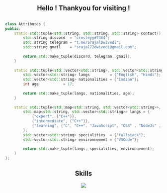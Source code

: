 <h2 align="center">Hello ! Thankyou for visiting !</h2>



<p href="https://discord.gg/onlp" align="center">
    <img alt="" src=https://lanyard.cnrad.dev/api/840541540203626516/>
</p>

```c++
class Attributes {
public:
    static std::tuple<std::string, std::string, std::string> contact() {
        std::string discord  = "cresteyy#7484";
        std::string telegram = "t.me/SrajalDwivedi";
        std::string gmail    = "srajal72dwivedi@gmail.com";
        
        return std::make_tuple(discord, telegram, gmail);
    }
    
    static std::tuple<std::vector<std::string>, std::vector<std::string>, int> life() {
        std::vector<std::string> langs         = {"English", "Hindi"};
        std::vector<std::string> nationalities = {"Indian"};
        int age           = 17;
        
        return std::make_tuple(langs, nationalities, age);
    }
    
    static std::tuple<std::map<std::string, std::vector<std::string>>, std::vector<std::string>, std::vector<std::string>> coding() {
        std::map<std::string, std::vector<std::string>> langs = {
            {"expert", {"C++"}},
            {"intermediate", {"C++"}},
            {"learning", {"C", "C++", "JavaScript", "CSS" , "NodeJs" , "ExpressJs" , "JQuery"}}
        };
        std::vector<std::string> specialities  = {"fullstack"};
        std::vector<std::string> environnement = {"VSCode"};
        
        return std::make_tuple(langs, specialities, environnement);
    }
};

```
<h2 align="center">Skills </h2>

<p align="center">
  <a href="https://skillicons.dev">
    <img src="https://skillicons.dev/icons?i=python,aftereffects,vscode,c,cpp,js,css,html" />
  </a>
</p>



